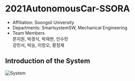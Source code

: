 # 2021AutonomousCar-SSORA
- Affiliation: Soongsil University<br> 
- Departments: SmartsystemSW, Mechanical Engineering<br>
- Team Members<br>
문지원, 박경식, 박재현, 인수민<br>
강민서, 박승, 이창오, 황정재

## Introduction of the System
![System](https://user-images.githubusercontent.com/38900338/81716292-2f7d8200-94b4-11ea-901a-708e3af096a9.PNG)
